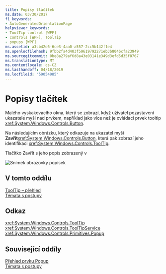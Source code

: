 ```yaml
---
title: Popisy tlačítek
ms.date: 03/30/2017
f1_keywords:
- AutoGeneratedOrientationPage
helpviewer_keywords:
- ToolTip control [WPF]
- controls [WPF], ToolTip
- popups [WPF]
ms.assetid: a3cb42d6-6ce3-4aa0-a557-2cc5b142f1e4
ms.openlocfilehash: 9fbb2fa4d403f59619792271eb3b8046cfa23949
ms.sourcegitcommit: 0be8a279af6d8a43e03141e349d3efd5d35f8767
ms.translationtype: MT
ms.contentlocale: cs-CZ
ms.lasthandoff: 04/18/2019
ms.locfileid: "59054985"
---
```

# <a name="tooltip"></a>Popisy tlačítek
Malého vyskakovacího okna, který se zobrazí, když uživatel pozastavení ukazatele myši nad prvkem, například jako více než je ovládací prvek tooltip <xref:System.Windows.Controls.Button>.  
  
 Na následujícím obrázku, který odkazuje na ukazatel myši **Zavřít**<xref:System.Windows.Controls.Button>, která pak zobrazí jeho identifikaci <xref:System.Windows.Controls.ToolTip>.  
  
 Tlačítko Zavřít s jeho popis zobrazený v  
  
 ![Snímek obrazovky popisek](./media/ss-ctl-tooltip.png "SS_CTL_tooltip")  
  
## <a name="in-this-section"></a>V tomto oddílu  
 [ToolTip – přehled](tooltip-overview.md)  
  [Témata s postupy](tooltip-how-to-topics.md)  
  
## <a name="reference"></a>Odkaz  
 <xref:System.Windows.Controls.ToolTip>  
  <xref:System.Windows.Controls.ToolTipService>  
  <xref:System.Windows.Controls.Primitives.Popup>  
  
## <a name="related-sections"></a>Související oddíly  
 [Přehled prvku Popup](popup-overview.md)  
  [Témata s postupy](popup-how-to-topics.md)
